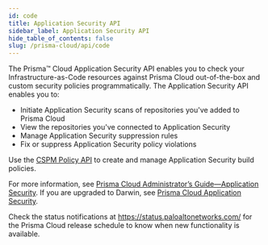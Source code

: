 ```yaml
---
id: code
title: Application Security API
sidebar_label: Application Security API
hide_table_of_contents: false
slug: /prisma-cloud/api/code
---
```


The Prisma™ Cloud Application Security API enables you to check your Infrastructure-as-Code resources against
Prisma Cloud out-of-the-box and custom security policies programmatically. The Application Security API
enables you to:

- Initiate Application Security scans of repositories you've added to Prisma Cloud
- View the repositories you've connected to Application Security
- Manage Application Security suppression rules
- Fix or suppress Application Security policy violations

Use the [CSPM Policy API](/prisma-cloud/api/cspm/policy) to create and manage Application Security build policies.

For more information, see [Prisma Cloud Administrator’s Guide—Application Security](https://docs.prismacloud.io/en/classic/appsec-admin-guide). If you are upgraded to Darwin, see [Prisma Cloud Application Security](https://docs.prismacloud.io/en/enterprise-edition/content-collections/application-security/application-security).

Check the status notifications at <https://status.paloaltonetworks.com/> for the Prisma Cloud release schedule to know when new functionality is available.
